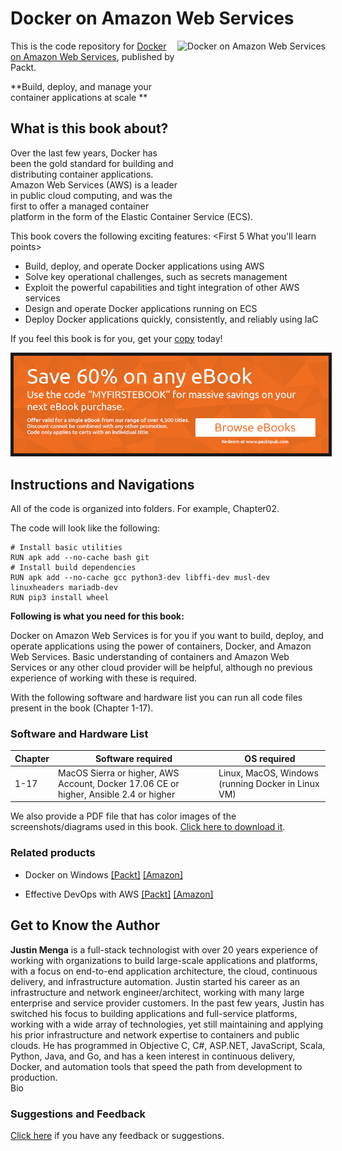 # Docker on Amazon Web Services

<a href="https://ga-dev-tools.appspot.com/campaign-url-builder/?utm_source=github&utm_medium=repository&utm_campaign=9781788626507"><img src="https://d255esdrn735hr.cloudfront.net/sites/default/files/imagecache/ppv4_main_book_cover/B09350.png" alt="Docker on Amazon Web Services" height="256px" align="right"></a>

This is the code repository for [Docker on Amazon Web Services](https://ga-dev-tools.appspot.com/campaign-url-builder/?utm_source=github&utm_medium=repository&utm_campaign=9781788626507), published by Packt.

**Build, deploy, and manage your container applications at scale	**

## What is this book about?

Over the last few years, Docker has been the gold standard for building and distributing container applications. Amazon Web Services (AWS) is a leader in public cloud computing, and was the first to offer a managed container platform in the form of the Elastic Container Service (ECS).

This book covers the following exciting features: <First 5 What you'll learn points>
* Build, deploy, and operate Docker applications using AWS
* Solve key operational challenges, such as secrets management
* Exploit the powerful capabilities and tight integration of other AWS services
* Design and operate Docker applications running on ECS
* Deploy Docker applications quickly, consistently, and reliably using IaC


If you feel this book is for you, get your [copy](https://www.amazon.com/dp/1788626508) today!

<a href="https://www.packtpub.com/?utm_source=github&utm_medium=banner&utm_campaign=GitHubBanner"><img src="https://raw.githubusercontent.com/PacktPublishing/GitHub/master/GitHub.png" 
alt="https://www.packtpub.com/" border="5" /></a>


## Instructions and Navigations
All of the code is organized into folders. For example, Chapter02.

The code will look like the following:

```
# Install basic utilities
RUN apk add --no-cache bash git
# Install build dependencies
RUN apk add --no-cache gcc python3-dev libffi-dev musl-dev linuxheaders mariadb-dev
RUN pip3 install wheel

```

**Following is what you need for this book:**

Docker on Amazon Web Services is for you if you want to build, deploy, and operate applications using the power of containers, Docker, and Amazon Web Services. Basic understanding of containers and Amazon Web Services or any other cloud provider will be helpful, although no previous experience of working with these is required.	

With the following software and hardware list you can run all code files present in the book (Chapter 1-17).

### Software and Hardware List

| Chapter  | Software required                   | OS required                        |
| -------- | ------------------------------------| -----------------------------------|
| 1-17       | MacOS Sierra or higher, AWS Account, Docker 17.06 CE or higher, Ansible 2.4 or higher                     | Linux, MacOS, Windows (running Docker in Linux VM) |



We also provide a PDF file that has color images of the screenshots/diagrams used in this book. [Click here to download it](https://www.packtpub.com/sites/default/files/downloads/DockeronAmazonWebServices_ColorImages.pdf).

### Related products <Paste books from the Other books you may enjoy section>
* Docker on Windows [[Packt]](https://www.packtpub.com/virtualization-and-cloud/docker-windows?utm_source=github&utm_medium=repository&utm_campaign=9781785281655) [[Amazon]](https://www.amazon.com/dp/1785281658)

* Effective DevOps with AWS [[Packt]](https://www.packtpub.com/application-development/effective-devops-aws?utm_source=github&utm_medium=repository&utm_campaign=9781786466815) [[Amazon]](https://www.amazon.com/dp/1786466813)

## Get to Know the Author

**Justin Menga** is a full-stack technologist with over 20 years experience of working with organizations to build large-scale applications and platforms, with a focus on end-to-end application architecture, the cloud, continuous delivery, and infrastructure automation. Justin started his career as an infrastructure and network engineer/architect, working with many large enterprise and service provider customers. In the past few years, Justin has switched his focus to building applications and full-service platforms, working with a wide array of technologies, yet still maintaining and applying his prior infrastructure and network expertise to containers and public clouds. He has programmed in Objective C, C#, ASP.NET, JavaScript, Scala, Python, Java, and Go, and has a keen interest in continuous delivery, Docker, and automation tools that speed the path from development to production.	
Bio




### Suggestions and Feedback
[Click here](https://docs.google.com/forms/d/e/1FAIpQLSdy7dATC6QmEL81FIUuymZ0Wy9vH1jHkvpY57OiMeKGqib_Ow/viewform) if you have any feedback or suggestions.
